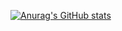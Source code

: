 [![Anurag's GitHub stats](https://github-readme-stats.vercel.app/api?username=KiisterPlaster&show_icons=true&theme=codeSTACKr&count_private=false)](https://github.com/KiisterPlaster/github-readme-stats)
